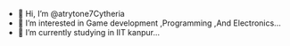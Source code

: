 - 👋 Hi, I’m @atrytone7Cytheria
- 👀 I’m interested in Game development ,Programming ,And Electronics...
- 🌱 I’m currently studying in IIT kanpur...


<!---
atrytone7Cytheria/atrytone7Cytheria is a ✨ special ✨ repository because its `README.md` (this file) appears on your GitHub profile.
You can click the Preview link to take a look at your changes.
--->
